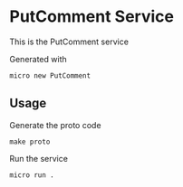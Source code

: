 # PutComment Service

This is the PutComment service

Generated with

```
micro new PutComment
```

## Usage

Generate the proto code

```
make proto
```

Run the service

```
micro run .
```